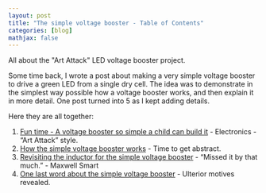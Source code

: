 ```yaml
---
layout: post
title: "The simple voltage booster - Table of Contents"
categories: [blog]
mathjax: false
---
```

All about the "Art Attack" LED voltage booster project.

Some time back, I wrote a post about making a very simple voltage booster to drive a green LED from a single dry cell.  The idea was to demonstrate in the simplest way possible how a voltage booster works, and then explain it in more detail.  One post turned into 5 as I kept adding details.

Here they are all together:

1. [Fun time - A voltage booster so simple a child can build it](voltagebooster) - Electronics - “Art Attack” style.
2. [How the simple voltage booster works](voltagebooster-pt2) - Time to get abstract.
3. [Revisiting the inductor for the simple voltage booster](inductor) - “Missed it by that much.” - Maxwell Smart
4. [One last word about the simple voltage booster](booster-why) - Ulterior motives revealed.
